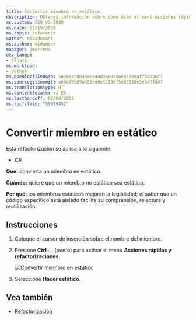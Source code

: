 ```yaml
---
title: Convertir miembro en estático
description: Obtenga información sobre cómo usar el menú Acciones rápidas y refactorizaciones para convertir un miembro en estático.
ms.custom: SEO-VS-2020
ms.date: 02/19/2020
ms.topic: reference
author: mikadumont
ms.author: midumont
manager: jmartens
dev_langs:
- CSharp
ms.workload:
- dotnet
ms.openlocfilehash: 5478e85d89d4ea44d34e0a5ae9170aaffb3836f7
ms.sourcegitcommit: ae6d47b09a439cd0e13180f5e89510e3e347fd47
ms.translationtype: HT
ms.contentlocale: es-ES
ms.lasthandoff: 02/08/2021
ms.locfileid: "99919452"
---
```

# <a name="make-member-static"></a>Convertir miembro en estático

Esta refactorización se aplica a lo siguiente:

- C#

**Qué:** convierta un miembro en estático.

**Cuándo:** quiere que un miembro no estático sea estático.

**Por qué:** los miembros estáticos mejoran la legibilidad; el saber que un código específico está aislado facilita su comprensión, relectura y reutilización. 

## <a name="how-to"></a>Instrucciones

1. Coloque el cursor de inserción sobre el nombre del miembro.

2. Presione **Ctrl**+ **.** (punto) para activar el menú **Acciones rápidas y refactorizaciones**.

   ![Convertir miembro en estático](media/make-member-static.png)

3. Seleccione **Hacer estático**.

## <a name="see-also"></a>Vea también

- [Refactorización](../refactoring-in-visual-studio.md)

